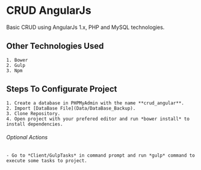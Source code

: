 # CRUD AngularJs
Basic CRUD using AngularJs 1.x, PHP and MySQL technologies.

## Other Technologies Used
    1. Bower
    2. Gulp
    3. Npm

## Steps To Configurate Project
    1. Create a database in PHPMyAdmin with the name **crud_angular**.
    2. Import [DataBase File](Data/DataBase_Backup).
    3. Clone Repository.
    4. Open project with your prefered editor and run *bower install* to install dependencies.
    
###### Optional Actions
    - Go to *Client/GulpTasks* in command prompt and run *gulp* command to execute some tasks to project.